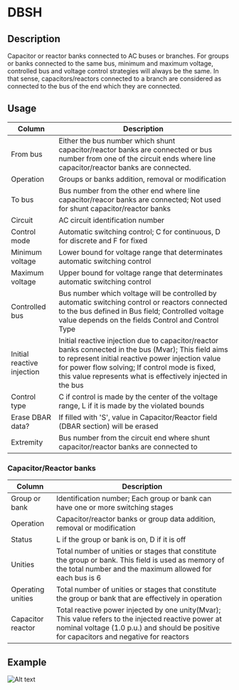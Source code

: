 # DBSH

## Description

Capacitor or reactor banks connected to AC buses or branches. For groups or banks connected to the same bus, minimum and maximum voltage, controlled bus and voltage control strategies will always be the same. In that sense, capacitors/reactors connected to a branch are considered as connected to the bus of the end which they are connected.

## Usage

| Column                     | Description                                                                                                                                                                                                                                                                |
| -------------------------- | -------------------------------------------------------------------------------------------------------------------------------------------------------------------------------------------------------------------------------------------------------------------------- |
| From bus                   | Either the bus number which shunt capacitor/reactor banks are connected or bus number from one of the circuit ends where line capacitor/reactor banks are connected.                                                                                                       |
| Operation                  | Groups or banks addition, removal or modification                                                                                                                                                                                                                          |
| To bus                     | Bus number from the other end where line capacitor/reacor banks are connected; Not used for shunt capacitor/reactor banks                                                                                                                                                  |
| Circuit                    | AC circuit identification number                                                                                                                                                                                                                                           |
| Control mode               | Automatic switching control; C for continuous, D for discrete and F for fixed                                                                                                                                                                                              |
| Minimum voltage            | Lower bound for voltage range that determinates automatic switching control                                                                                                                                                                                                |
| Maximum voltage            | Upper bound for voltage range that determinates automatic switching control                                                                                                                                                                                                |
| Controlled bus             | Bus number which voltage will be controlled by automatic switching control or reactors connected to the bus defined in Bus field; Controlled voltage value depends on the fields Control and Control Type                                                                  |
| Initial reactive injection | Initial reactive injection due to capacitor/reactor banks connected in the bus (Mvar); This field aims to represent initial reactive power injection value for power flow solving; If control mode is fixed, this value represents what is effectively injected in the bus |
| Control type               | C if control is made by the center of the voltage range, L if it is made by the violated bounds                                                                                                                                                                            |
| Erase DBAR data?           | If filled with 'S', value in Capacitor/Reactor field (DBAR section) will be erased                                                                                                                                                                                         |
| Extremity                  | Bus number from the circuit end where shunt capacitor/reactor banks are connected to                                                                                                                                                                                       |

### Capacitor/Reactor banks

| Column            | Description                                                                                                                                                                                      |
| ----------------- | ------------------------------------------------------------------------------------------------------------------------------------------------------------------------------------------------ |
| Group or bank     | Identification number; Each group or bank can have one or more switching stages                                                                                                                  |
| Operation         | Capacitor/reactor banks or group data addition, removal or modification                                                                                                                          |
| Status            | L if the group or bank is on, D if it is off                                                                                                                                                     |
| Unities           | Total number of unities or stages that constitute the group or bank. This field is used as memory of the total number and the maximum allowed for each bus is 6                                  |
| Operating unities | Total number of unities or stages that constitute the group or bank that are effectively in operation                                                                                            |
| Capacitor reactor | Total reactive power injected by one unity(Mvar); This value refers to the injected reactive power at nominal voltage (1.0 p.u.) and should be positive for capacitors and negative for reactors |

## Example

![Alt text](docs/assets/DBSH.png)
